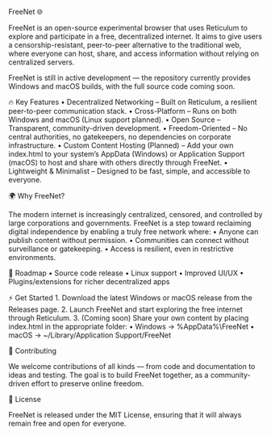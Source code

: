 FreeNet 🌐

FreeNet is an open-source experimental browser that uses Reticulum to explore and participate in a free, decentralized internet. It aims to give users a censorship-resistant, peer-to-peer alternative to the traditional web, where everyone can host, share, and access information without relying on centralized servers.

FreeNet is still in active development — the repository currently provides Windows and macOS builds, with the full source code coming soon.


🔥 Key Features
	•	Decentralized Networking – Built on Reticulum, a resilient peer-to-peer communication stack.
	•	Cross-Platform – Runs on both Windows and macOS (Linux support planned).
	•	Open Source – Transparent, community-driven development.
	•	Freedom-Oriented – No central authorities, no gatekeepers, no dependencies on corporate infrastructure.
	•	Custom Content Hosting (Planned) – Add your own index.html to your system’s AppData (Windows) or Application Support (macOS) to host and share with others directly through FreeNet.
	•	Lightweight & Minimalist – Designed to be fast, simple, and accessible to everyone.


🌍 Why FreeNet?

The modern internet is increasingly centralized, censored, and controlled by large corporations and governments. FreeNet is a step toward reclaiming digital independence by enabling a truly free network where:
	•	Anyone can publish content without permission.
	•	Communities can connect without surveillance or gatekeeping.
	•	Access is resilient, even in restrictive environments.


🚧 Roadmap
	•	Source code release
	•	Linux support
	•	Improved UI/UX
	•	Plugins/extensions for richer decentralized apps


⚡ Get Started
	1.	Download the latest Windows or macOS release from the Releases page.
	2.	Launch FreeNet and start exploring the free internet through Reticulum.
	3.	(Coming soon) Share your own content by placing index.html in the appropriate folder:
	•	Windows → %AppData%\FreeNet
	•	macOS → ~/Library/Application Support/FreeNet


🤝 Contributing

We welcome contributions of all kinds — from code and documentation to ideas and testing. The goal is to build FreeNet together, as a community-driven effort to preserve online freedom.


📜 License

FreeNet is released under the MIT License, ensuring that it will always remain free and open for everyone.

